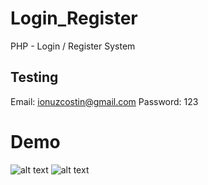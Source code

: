 # Login_Register
PHP - Login / Register System

## Testing
Email: ionuzcostin@gmail.com
Password: 123

# Demo
![alt text](https://i.imgur.com/gmKEf9l.png)
![alt text](https://i.imgur.com/U7uY1Qs.png)
